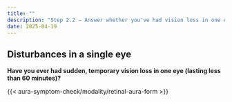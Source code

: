 ```yaml
---
title: ""
description: "Step 2.2 – Answer whether you've had vision loss in one eye."
date: 2025-04-19
---
```


## Disturbances in a single eye

**Have you ever had sudden, temporary vision loss in one eye (lasting less than 60 minutes)?**

<link rel="stylesheet" href="/css/symptom-check.css">

{{< aura-symptom-check/modality/retinal-aura-form >}}
<script src="/js/aura-symptom-check/modality/retinalAuraStep.js"></script>
